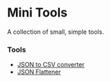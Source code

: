 # Mini Tools

A collection of small, simple tools.

### Tools
- [JSON to CSV converter](https://github.com/joash25/mini-tools/tree/main/csv2json-converter)
- [JSON Flattener](https://github.com/joash25/mini-tools/tree/main/json-flattener)